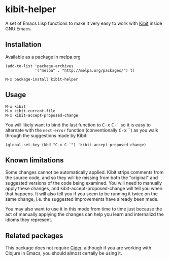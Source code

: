 # kibit-helper

A set of Emacs Lisp functions to make it very easy to work with [Kibit](https://github.com/jonase/kibit) inside GNU Emacs.

## Installation

Available as a package in melpa.org

    (add-to-list 'package-archives
                 '("melpa" . "http://melpa.org/packages/") t)

    M-x package-install kibit-helper

## Usage

    M-x kibit
    M-x kibit-current-file
    M-x kibit-accept-proposed-change

You will likely want to bind the last function to <kbd>C-x</kbd>
<kbd>C-\`</kbd> so it is easy to alternate with the `next-error`
function (conventionally <kbd>C-x</kbd> <kbd>\`</kbd>) as you walk
through the suggestions made by Kibit:

    (global-set-key (kbd "C-x C-`") 'kibit-accept-proposed-change)

## Known limitations

Some changes cannot be automatically applied. Kibit strips comments
from the source code, and so they will be missing from both the
"original" and suggested versions of the code being examined. You will
need to manually apply these changes, and kibit-accept-proposed-change
will tell you when that happens. It will also tell you if you seem to
be running it twice on the same change, i.e. the suggested
improvements have already been made.

You may also want to use it in this mode from time to time just
because the act of manually applying the changes can help you learn
and internalizd the idioms they represent.

## Related packages

This package does not require
[Cider](http://www.github.com/clojure-emacs/cider), although if you
are working with Clojure in Emacs, you should almost certaily be using
it.

